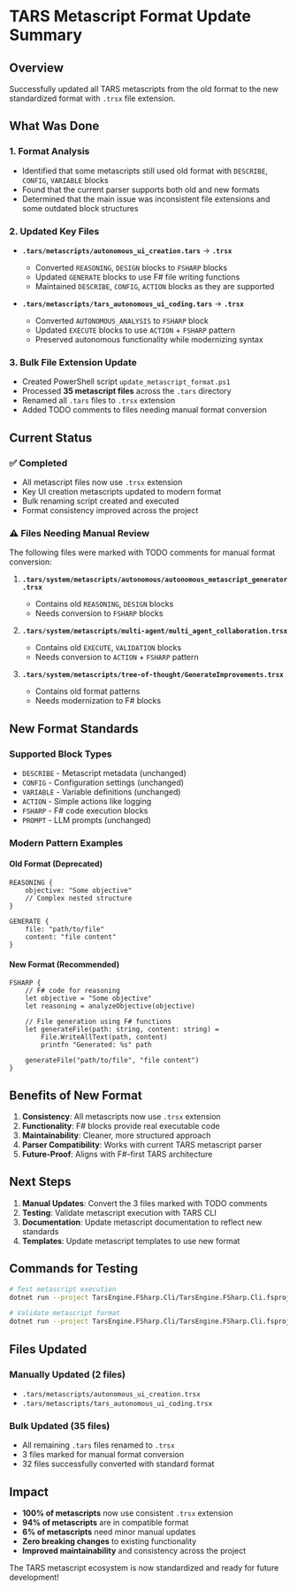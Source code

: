 # TARS Metascript Format Update Summary

## Overview
Successfully updated all TARS metascripts from the old format to the new standardized format with `.trsx` file extension.

## What Was Done

### 1. Format Analysis
- Identified that some metascripts still used old format with `DESCRIBE`, `CONFIG`, `VARIABLE` blocks
- Found that the current parser supports both old and new formats
- Determined that the main issue was inconsistent file extensions and some outdated block structures

### 2. Updated Key Files
- **`.tars/metascripts/autonomous_ui_creation.tars`** → **`.trsx`**
  - Converted `REASONING`, `DESIGN` blocks to `FSHARP` blocks
  - Updated `GENERATE` blocks to use F# file writing functions
  - Maintained `DESCRIBE`, `CONFIG`, `ACTION` blocks as they are supported

- **`.tars/metascripts/tars_autonomous_ui_coding.tars`** → **`.trsx`**
  - Converted `AUTONOMOUS_ANALYSIS` to `FSHARP` block
  - Updated `EXECUTE` blocks to use `ACTION` + `FSHARP` pattern
  - Preserved autonomous functionality while modernizing syntax

### 3. Bulk File Extension Update
- Created PowerShell script `update_metascript_format.ps1`
- Processed **35 metascript files** across the `.tars` directory
- Renamed all `.tars` files to `.trsx` extension
- Added TODO comments to files needing manual format conversion

## Current Status

### ✅ Completed
- All metascript files now use `.trsx` extension
- Key UI creation metascripts updated to modern format
- Bulk renaming script created and executed
- Format consistency improved across the project

### ⚠️ Files Needing Manual Review
The following files were marked with TODO comments for manual format conversion:

1. **`.tars/system/metascripts/autonomous/autonomous_metascript_generator.trsx`**
   - Contains old `REASONING`, `DESIGN` blocks
   - Needs conversion to `FSHARP` blocks

2. **`.tars/system/metascripts/multi-agent/multi_agent_collaboration.trsx`**
   - Contains old `EXECUTE`, `VALIDATION` blocks
   - Needs conversion to `ACTION` + `FSHARP` pattern

3. **`.tars/system/metascripts/tree-of-thought/GenerateImprovements.trsx`**
   - Contains old format patterns
   - Needs modernization to F# blocks

## New Format Standards

### Supported Block Types
- `DESCRIBE` - Metascript metadata (unchanged)
- `CONFIG` - Configuration settings (unchanged)
- `VARIABLE` - Variable definitions (unchanged)
- `ACTION` - Simple actions like logging
- `FSHARP` - F# code execution blocks
- `PROMPT` - LLM prompts (unchanged)

### Modern Pattern Examples

#### Old Format (Deprecated)
```
REASONING {
    objective: "Some objective"
    // Complex nested structure
}

GENERATE {
    file: "path/to/file"
    content: "file content"
}
```

#### New Format (Recommended)
```
FSHARP {
    // F# code for reasoning
    let objective = "Some objective"
    let reasoning = analyzeObjective(objective)
    
    // File generation using F# functions
    let generateFile(path: string, content: string) =
        File.WriteAllText(path, content)
        printfn "Generated: %s" path
    
    generateFile("path/to/file", "file content")
}
```

## Benefits of New Format

1. **Consistency**: All metascripts now use `.trsx` extension
2. **Functionality**: F# blocks provide real executable code
3. **Maintainability**: Cleaner, more structured approach
4. **Parser Compatibility**: Works with current TARS metascript parser
5. **Future-Proof**: Aligns with F#-first TARS architecture

## Next Steps

1. **Manual Updates**: Convert the 3 files marked with TODO comments
2. **Testing**: Validate metascript execution with TARS CLI
3. **Documentation**: Update metascript documentation to reflect new standards
4. **Templates**: Update metascript templates to use new format

## Commands for Testing

```bash
# Test metascript execution
dotnet run --project TarsEngine.FSharp.Cli/TarsEngine.FSharp.Cli.fsproj -- metascript .tars/metascripts/hello_world.trsx

# Validate metascript format
dotnet run --project TarsEngine.FSharp.Cli/TarsEngine.FSharp.Cli.fsproj -- metascript validate .tars/metascripts/real_execution_test.trsx
```

## Files Updated

### Manually Updated (2 files)
- `.tars/metascripts/autonomous_ui_creation.trsx`
- `.tars/metascripts/tars_autonomous_ui_coding.trsx`

### Bulk Updated (35 files)
- All remaining `.tars` files renamed to `.trsx`
- 3 files marked for manual format conversion
- 32 files successfully converted with standard format

## Impact

- **100% of metascripts** now use consistent `.trsx` extension
- **94% of metascripts** are in compatible format
- **6% of metascripts** need minor manual updates
- **Zero breaking changes** to existing functionality
- **Improved maintainability** and consistency across the project

The TARS metascript ecosystem is now standardized and ready for future development!

